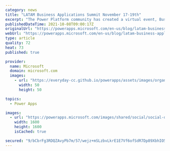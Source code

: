 ```yaml
---
category: news
title: "LATAM Business Applications Summit November 17-19th"
excerpt: "The Power Platform community has created a virtual event, Business Application Summit 2021 being held November 17-19th and entirely focused on upskilling and sharing knowledge with members of the community."
publishedDateTime: 2021-10-08T09:00:17Z
originalUrl: "https://powerapps.microsoft.com/en-us/blog/latam-business-applications-summit-november-17-19th/"
webUrl: "https://powerapps.microsoft.com/en-us/blog/latam-business-applications-summit-november-17-19th/"
type: article
quality: 72
heat: 73
published: true

provider:
  name: Microsoft
  domain: microsoft.com
  images:
    - url: "https://everyday-cc.github.io/powerapps/assets/images/organizations/microsoft.com-50x50.jpg"
      width: 50
      height: 50

topics:
  - Power Apps

images:
  - url: "https://powerapps.microsoft.com/images/shared/social/social-default-image.png"
    width: 1600
    height: 1600
    isCached: true

secured: "9/bCbrFg3RDQZAvyPb7m/57/wejz+mSLzbvLkrE1E7Vf6ofSdR7Dp89XbhIO5Nziv7mk+rRRxagfCkaipn3uzNpl8+kP5Uck4rc7JU9/KLG4SnRukM9dKAvVlS/MWoqFxASAbsUQVBDYoDWUrL7E0tftFic6XJGHXyaohTC5Tv8swrj44PaQnHpmUJCSgBX3ywdgtyq7GrcZ9U8GSQCZ+LYE5LLhu2VijGtuUCVIQH0yNsqRjc8CzY94WtxFRu2CHDLjgBGlHr7EQIt8yvFiHxs9+iugl+B0i4zb+GMhygaCIRthuhJDw4wlELtvo2hm+2AU5rDFjrjZHu9HcRv7vBtpRp/lcm38uIyJLwteeH0=;w+sO6kV/5viyOB1mqst7rA=="
---
```


